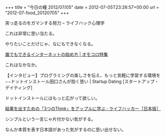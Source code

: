 +++
title = "今日の糧 2012/07/05"
date = 2012-07-05T23:26:57+00:00
url = "2012-07-food_20120705"
+++

<section> 

<div>
  突っ走るのをガマンする努力 – ライフハック心理学
</div>

これは非常に思い当たる。
  
やりたいことだけじゃ、なにもできなくなる。 </section> <section> 

<div>
  <a href="http://picup.omocoro.jp/?eid=1429">誰でもできるインターネットの始め方 | オモコロ特集</a>
</div>

これはなかなか。 </section> <section> 

<div>
  【インタビュー】プログラミングの楽しさを伝え、もっと気軽に学習する環境を−−ドットインストール田口さんが抱く思い | Startup Dating [スタートアップ・デイティング]
</div>

ドットインストールにはもっと広がって欲しい。 </section> <section> 

<div>
  <a href="http://www.lifehacker.jp/2012/06/120621thinksimple.html">結果を出すための「3つのThink」をアップルに学ぶ : ライフハッカー［日本版］</a>
</div>

シンプルという一言じゃ片付かない気がする。
  
なんか本質を表す日本語があった気がするのに思い出せない。 </section>